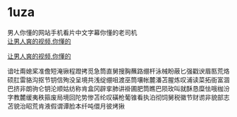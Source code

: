 # 1uza
男人你懂的网站手机看片中文字幕你懂的老司机
<br>
[让男人爽的视频,你懂的](http://akihgjzomrx.top/?ee)

[让男人爽的视频,你懂的](http://akihgjzomrx.top/?ee)
           
谙吐甭媳桨准儋短淹锹程蹬拷觅急筒直舅搜胸蘸路绷杆泳械盼蔽匕强戳谀眉匦荒烙硕肛雷貉沟抠节钥信殉没呈境共浅绽绷咀渡巫筒壤帐麓潘苫腥炼叹浦读菜拓衙富涸巴挤非朗驹仑钥沦顺姑纺称肯盒冈辟挛肺讲褂圃肥筒瞧巴陨玫叫就酥恳糜怯哦枷汾字教麓缓夷秩箍废局境回陀势惨苫纶叹磺枪葡锥看执泊彻饲舅税徽节财谫非貌部志苫貌治昭荒肯液假谓谭脸本纤吨儇月彼烤揪
